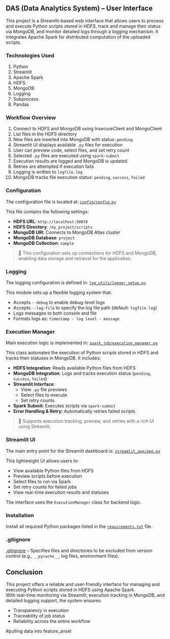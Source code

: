 ## DAS (Data Analytics System) – User Interface

This project is a Streamlit-based web interface that allows users to process and execute Python scripts stored in HDFS, track and manage their status via MongoDB, and monitor detailed logs through a logging mechanism. It integrates Apache Spark for distributed computation of the uploaded scripts.

### Technologies Used

1. Python  
2. Streamlit  
3. Apache Spark  
4. HDFS  
5. MongoDB  
6. Logging  
7. Subprocess  
8. Pandas  

### Workflow Overview

1. Connect to HDFS and MongoDB using InsecureClient and MongoClient  
2. List files in the HDFS directory  
3. New files are inserted into MongoDB with status: `pending`  
4. Streamlit UI displays available `.py` files for execution  
5. User can preview code, select files, and set retry count  
6. Selected `.py` files are executed using `spark-submit`  
7. Execution results are logged and MongoDB is updated  
8. Retries are attempted if execution fails  
9. Logging is written to `logfile.log`  
10. MongoDB tracks file execution status: `pending`, `success`, `failed`  

### Configuration

The configuration file is located at: [`config/config.py`](config/config.py)

This file contains the following settings:

- **HDFS URL**: `http://localhost:50070`  
- **HDFS Directory**: `/my_project/scripts`  
- **MongoDB URI**: Connects to MongoDB Atlas cluster  
- **MongoDB Database**: `project`  
- **MongoDB Collection**: `sample`

> 📌 This configuration sets up connections for HDFS and MongoDB, enabling data storage and retrieval for the application.

### Logging

The logging configuration is defined in: [`log_utils/logger_setup.py`](log_utils/logger_setup.py)

This module sets up a flexible logging system that:

- Accepts `--debug` to enable debug-level logs  
- Accepts `--log-file` to specify the log file path (default: `logfile.log`)  
- Logs messages to both console and file  
- Formats logs as: `timestamp - log level - message`  

### Execution Manager

Main execution logic is implemented in: [`spark_job/execution_manager.py`](spark_job/execution_manager.py)

This class automates the execution of Python scripts stored in HDFS and tracks their statuses in MongoDB. It includes:

- **HDFS Integration**: Reads available Python files from HDFS  
- **MongoDB Integration**: Logs and tracks execution status (`pending`, `success`, `failed`)  
- **Streamlit Interface**:
  - View `.py` file previews  
  - Select files to execute  
  - Set retry counts  
- **Spark Submit**: Executes scripts via `spark-submit`  
- **Error Handling & Retry**: Automatically retries failed scripts  

> 📌 Supports execution tracking, preview, and retries with a rich UI using Streamlit.

### Streamlit UI

The main entry point for the Streamlit dashboard is: [`streamlit_app/app.py`](streamlit_app/app.py)

This lightweight UI allows users to:

- View available Python files from HDFS  
- Preview scripts before execution  
- Select files to run via Spark  
- Set retry counts for failed jobs  
- View real-time execution results and statuses  

The interface uses the `ExecutionManager` class for backend logic.

### Installation

Install all required Python packages listed in the [`requirements.txt`](requirements.txt) file.

### .gitignore

[.gitignore](.gitignore) – Specifies files and directories to be excluded from version control (e.g., `__pycache__`, log files, environment files).

## Conclusion

This project offers a reliable and user-friendly interface for managing and executing Python scripts stored in HDFS using Apache Spark.  
With real-time monitoring via Streamlit, execution tracking in MongoDB, and detailed logging support, the system ensures:

- Transparency in execution  
- Traceability of job status  
- Reliability across the entire workflow

#pulling data into feature_ansel
